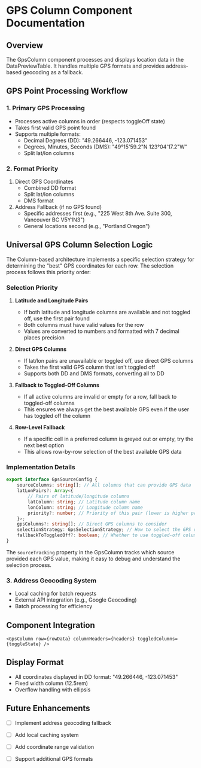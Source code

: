 # GPS Column Component Documentation

## Overview

The GpsColumn component processes and displays location data in the DataPreviewTable. It handles multiple GPS formats and provides address-based geocoding as a fallback.

## GPS Point Processing Workflow

### 1. Primary GPS Processing

- Processes active columns in order (respects toggleOff state)
- Takes first valid GPS point found
- Supports multiple formats:
  - Decimal Degrees (DD): "49.266446, -123.071453"
  - Degrees, Minutes, Seconds (DMS): "49°15'59.2"N 123°04'17.2"W"
  - Split lat/lon columns

### 2. Format Priority

1. Direct GPS Coordinates
   - Combined DD format
   - Split lat/lon columns
   - DMS format
2. Address Fallback (if no GPS found)
   - Specific addresses first (e.g., "225 West 8th Ave. Suite 300, Vancouver BC V5Y1N3")
   - General locations second (e.g., "Portland Oregon")

## Universal GPS Column Selection Logic

The Column-based architecture implements a specific selection strategy for determining the "best" GPS coordinates for each row. The selection process follows this priority order:

### Selection Priority

1. **Latitude and Longitude Pairs**

   - If both latitude and longitude columns are available and not toggled off, use the first pair found
   - Both columns must have valid values for the row
   - Values are converted to numbers and formatted with 7 decimal places precision

2. **Direct GPS Columns**

   - If lat/lon pairs are unavailable or toggled off, use direct GPS columns
   - Takes the first valid GPS column that isn't toggled off
   - Supports both DD and DMS formats, converting all to DD

3. **Fallback to Toggled-Off Columns**

   - If all active columns are invalid or empty for a row, fall back to toggled-off columns
   - This ensures we always get the best available GPS even if the user has toggled off the column

4. **Row-Level Fallback**
   - If a specific cell in a preferred column is greyed out or empty, try the next best option
   - This allows row-by-row selection of the best available GPS data

### Implementation Details

```typescript
export interface GpsSourceConfig {
	sourceColumns: string[]; // All columns that can provide GPS data
	latLonPairs?: Array<{
		// Pairs of latitude/longitude columns
		latColumn: string; // Latitude column name
		lonColumn: string; // Longitude column name
		priority?: number; // Priority of this pair (lower is higher priority)
	}>;
	gpsColumns?: string[]; // Direct GPS columns to consider
	selectionStrategy: GpsSelectionStrategy; // How to select the GPS data
	fallbackToToggledOff?: boolean; // Whether to use toggled-off columns as fallback
}
```

The `sourceTracking` property in the GpsColumn tracks which source provided each GPS value, making it easy to debug and understand the selection process.

### 3. Address Geocoding System

- Local caching for batch requests
- External API integration (e.g., Google Geocoding)
- Batch processing for efficiency

## Component Integration

```svelte
<GpsColumn row={rowData} columnHeaders={headers} toggledColumns={toggleState} />
```

## Display Format

- All coordinates displayed in DD format: "49.266446, -123.071453"
- Fixed width column (12.5rem)
- Overflow handling with ellipsis

## Future Enhancements

- [ ] Implement address geocoding fallback
- [ ] Add local caching system
- [ ] Add coordinate range validation
- [ ] Support additional GPS formats


